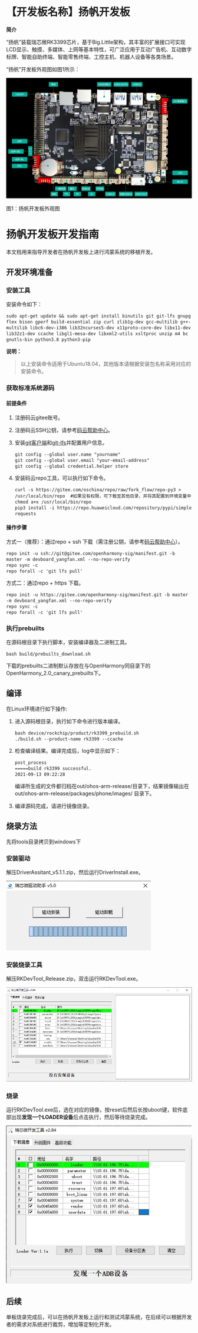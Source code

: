 # 【开发板名称】扬帆开发板

**简介**

“扬帆”装载瑞芯微RK3399芯片，基于Big.Little架构，其丰富的扩展接口可实现LCD显示、触摸、多媒体、上网等基本特性，可广泛应用于互动广告机、互动数字标牌、智能自助终端、智能零售终端、工控主机、机器人设备等各类场景。

“扬帆”开发板外观图如图1所示：

![图1 扬帆开发板](figures/yangfan_board.png)

图1：扬帆开发板外观图

# 扬帆开发板开发指南

本文档用来指导开发者在扬帆开发板上进行鸿蒙系统的移植开发。

## 开发环境准备

### 安装工具

安装命令如下：

```
sudo apt-get update && sudo apt-get install binutils git git-lfs gnupg flex bison gperf build-essential zip curl zlib1g-dev gcc-multilib g++-multilib libc6-dev-i386 lib32ncurses5-dev x11proto-core-dev libx11-dev lib32z1-dev ccache libgl1-mesa-dev libxml2-utils xsltproc unzip m4 bc gnutls-bin python3.8 python3-pip
```

**说明：** 
>以上安装命令适用于Ubuntu18.04，其他版本请根据安装包名称采用对应的安装命令。

### 获取标准系统源码

#### 前提条件

1.  注册码云gitee账号。
2.  注册码云SSH公钥，请参考[码云帮助中心](https://gitee.com/help/articles/4191)。
3.  安装[git客户端](http://git-scm.com/book/zh/v2/%E8%B5%B7%E6%AD%A5-%E5%AE%89%E8%A3%85-Git)和[git-lfs](https://gitee.com/vcs-all-in-one/git-lfs?_from=gitee_search#downloading)并配置用户信息。

    ```
    git config --global user.name "yourname"
    git config --global user.email "your-email-address"
    git config --global credential.helper store
    ```

4.  安装码云repo工具，可以执行如下命令。

    ```
    curl -s https://gitee.com/oschina/repo/raw/fork_flow/repo-py3 > /usr/local/bin/repo  #如果没有权限，可下载至其他目录，并将其配置到环境变量中
    chmod a+x /usr/local/bin/repo
    pip3 install -i https://repo.huaweicloud.com/repository/pypi/simple requests
    ```


#### 操作步骤

方式一（推荐）：通过repo + ssh 下载（需注册公钥，请参考[码云帮助中心](https://gitee.com/help/articles/4191)）。

```
repo init -u ssh://git@gitee.com/openharmony-sig/manifest.git -b master -m devboard_yangfan.xml --no-repo-verify
repo sync -c
repo forall -c 'git lfs pull'
```

方式二：通过repo + https 下载。

```
repo init -u https://gitee.com/openharmony-sig/manifest.git -b master -m devboard_yangfan.xml --no-repo-verify
repo sync -c
repo forall -c 'git lfs pull'
```

### 执行prebuilts

在源码根目录下执行脚本，安装编译器及二进制工具。

```
bash build/prebuilts_download.sh
```

下载的prebuilts二进制默认存放在与OpenHarmony同目录下的OpenHarmony\_2.0\_canary\_prebuilts下。

## 编译

在Linux环境进行如下操作:

1.  进入源码根目录，执行如下命令进行版本编译。

    ```
    bash device/rockchip/product/rk3399_prebuild.sh
    ./build.sh --product-name rk3399 --ccache
    ```
2.  检查编译结果。编译完成后，log中显示如下：

    ```
    post_process
    =====build rk3399 successful.
    2021-09-13 09:22:28
    ```
    编译所生成的文件都归档在out/ohos-arm-release/目录下，结果镜像输出在 out/ohos-arm-release/packages/phone/images/ 目录下。

3.  编译源码完成，请进行镜像烧录。

## 烧录方法
先将tools目录拷贝到windows下

### 安装驱动
解压DriverAssitant_v5.1.1.zip，然后运行DriverInstall.exe。

![驱动安装](./figures/DriverAssitant.png)

### 安装烧录工具
解压RKDevTool_Release.zip，双击运行RKDevTool.exe。

![烧录工具安装](./figures/FlashTool.png)

### 烧录
运行RKDevTool.exe后，选在对应的镜像，按reset后然后长按uboot键，软件底部出现**发现一个LOADER设备**后点击执行，然后等待烧录完成。

![镜像烧录](./figures/Dowanload.png)

## 后续

单板烧录完成后，可以在扬帆开发板上运行和测试鸿蒙系统，在后续可以根据开发者的需求对系统进行裁剪，增加等定制化开发。